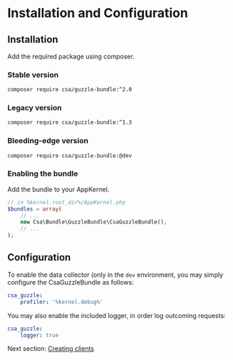 Installation and Configuration
==============================

Installation
------------

Add the required package using composer.

### Stable version

```bash
composer require csa/guzzle-bundle:^2.0
```

### Legacy version

```bash
composer require csa/guzzle-bundle:^1.3
```

### Bleeding-edge version

```bash
composer require csa/guzzle-bundle:@dev
```

### Enabling the bundle

Add the bundle to your AppKernel.

```php
// in %kernel.root_dir%/AppKernel.php
$bundles = array(
    // ...
    new Csa\Bundle\GuzzleBundle\CsaGuzzleBundle(),
    // ...
);
```

Configuration
-------------

To enable the data collector (only in the `dev` environment, you may simply
configure the CsaGuzzleBundle as follows:

```yml
csa_guzzle:
    profiler: '%kernel.debug%'
```

You may also enable the included logger, in order log outcoming requests:

```yml
csa_guzzle:
    logger: true
```

Next section: [Creating clients](clients.md)
